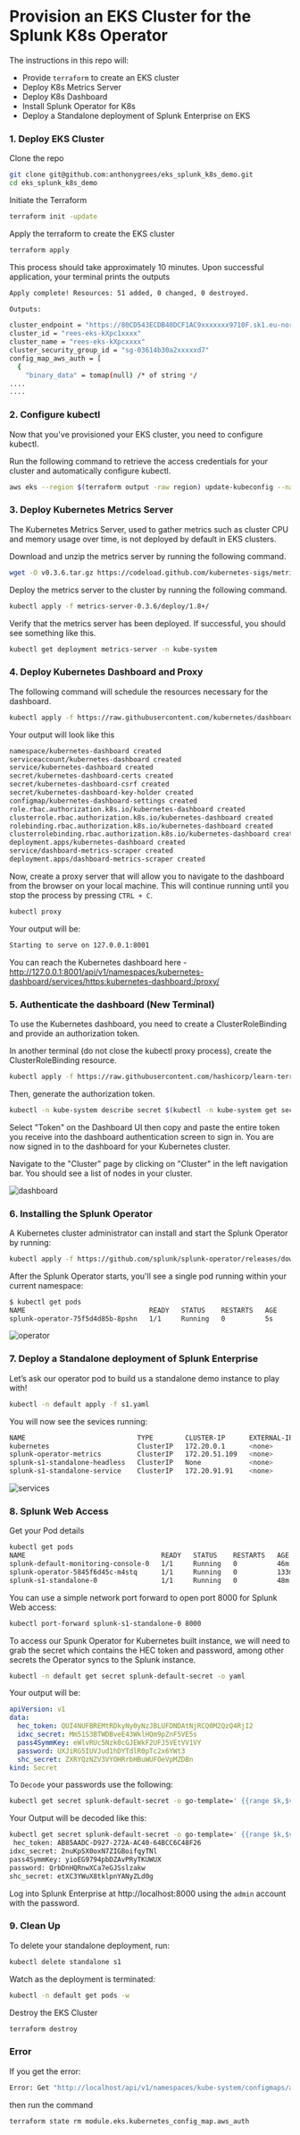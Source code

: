 # Provision an EKS Cluster for the Splunk K8s Operator
  
The instructions in this repo will:
 - Provide `terraform` to create an EKS cluster  
 - Deploy K8s Metrics Server
 - Deploy K8s Dashboard
 - Install Splunk Operator for K8s
 -  Deploy a Standalone deployment of Splunk Enterprise on EKS
  
### 1. Deploy EKS Cluster
Clone the repo
```bash
git clone git@github.com:anthonygrees/eks_splunk_k8s_demo.git
cd eks_splunk_k8s_demo
```
  
Initiate the Terraform
```bash
terraform init -update
```
  
Apply the terraform to create the EKS cluster
```bash
terraform apply
```
  
This process should take approximately 10 minutes. Upon successful application, your terminal prints the outputs  
```bash
Apply complete! Resources: 51 added, 0 changed, 0 destroyed.

Outputs:

cluster_endpoint = "https://80CD543ECDB40DCF1AC9xxxxxxx9710F.sk1.eu-north-1.eks.amazonaws.com"
cluster_id = "rees-eks-kXpc1xxxx"
cluster_name = "rees-eks-kXpcxxxx"
cluster_security_group_id = "sg-03614b30a2xxxxxd7"
config_map_aws_auth = [
  {
    "binary_data" = tomap(null) /* of string */
....
....
```
  
### 2. Configure kubectl
Now that you've provisioned your EKS cluster, you need to configure kubectl.
  
Run the following command to retrieve the access credentials for your cluster and automatically configure kubectl.  
  
```bash
aws eks --region $(terraform output -raw region) update-kubeconfig --name $(terraform output -raw cluster_name)
```
  

### 3. Deploy Kubernetes Metrics Server
The Kubernetes Metrics Server, used to gather metrics such as cluster CPU and memory usage over time, is not deployed by default in EKS clusters.  
  
Download and unzip the metrics server by running the following command.  
```bash  
wget -O v0.3.6.tar.gz https://codeload.github.com/kubernetes-sigs/metrics-server/tar.gz/v0.3.6 && tar -xzf v0.3.6.tar.gz
```
  
Deploy the metrics server to the cluster by running the following command.
```bash
kubectl apply -f metrics-server-0.3.6/deploy/1.8+/
```
  
Verify that the metrics server has been deployed. If successful, you should see something like this.
```bash
kubectl get deployment metrics-server -n kube-system
```
  
### 4. Deploy Kubernetes Dashboard and Proxy
The following command will schedule the resources necessary for the dashboard.
```bash
kubectl apply -f https://raw.githubusercontent.com/kubernetes/dashboard/v2.0.0-beta8/aio/deploy/recommended.yaml
```
  
Your output will look like this  
```bash
namespace/kubernetes-dashboard created
serviceaccount/kubernetes-dashboard created
service/kubernetes-dashboard created
secret/kubernetes-dashboard-certs created
secret/kubernetes-dashboard-csrf created
secret/kubernetes-dashboard-key-holder created
configmap/kubernetes-dashboard-settings created
role.rbac.authorization.k8s.io/kubernetes-dashboard created
clusterrole.rbac.authorization.k8s.io/kubernetes-dashboard created
rolebinding.rbac.authorization.k8s.io/kubernetes-dashboard created
clusterrolebinding.rbac.authorization.k8s.io/kubernetes-dashboard created
deployment.apps/kubernetes-dashboard created
service/dashboard-metrics-scraper created
deployment.apps/dashboard-metrics-scraper created
```
  
Now, create a proxy server that will allow you to navigate to the dashboard from the browser on your local machine. This will continue running until you stop the process by pressing `CTRL + C`.
  
```bash
kubectl proxy
```
  
Your output will be:  
```bash
Starting to serve on 127.0.0.1:8001
```
  
You can reach the Kubernetes dashboard here - http://127.0.0.1:8001/api/v1/namespaces/kubernetes-dashboard/services/https:kubernetes-dashboard:/proxy/
  

### 5. Authenticate the dashboard  (New Terminal)
To use the Kubernetes dashboard, you need to create a ClusterRoleBinding and provide an authorization token.
  
In another terminal (do not close the kubectl proxy process), create the ClusterRoleBinding resource.
```bash
kubectl apply -f https://raw.githubusercontent.com/hashicorp/learn-terraform-provision-eks-cluster/master/kubernetes-dashboard-admin.rbac.yaml
```
  
Then, generate the authorization token.
```bash
kubectl -n kube-system describe secret $(kubectl -n kube-system get secret | grep service-controller-token | awk '{print $1}')
```
  
Select "Token" on the Dashboard UI then copy and paste the entire token you receive into the dashboard authentication screen to sign in. You are now signed in to the dashboard for your Kubernetes cluster.
  
Navigate to the "Cluster" page by clicking on "Cluster" in the left navigation bar. You should see a list of nodes in your cluster.
  
![dashboard](/images/dashboard.png)

### 6. Installing the Splunk Operator
A Kubernetes cluster administrator can install and start the Splunk Operator by running:
```bash
kubectl apply -f https://github.com/splunk/splunk-operator/releases/download/1.0.1/splunk-operator-install.yaml
```
  
After the Splunk Operator starts, you'll see a single pod running within your current namespace:
```bash
$ kubectl get pods
NAME                               READY   STATUS    RESTARTS   AGE
splunk-operator-75f5d4d85b-8pshn   1/1     Running   0          5s
```
  
![operator](/images/operator.png)

### 7. Deploy a Standalone deployment of Splunk Enterprise
  
Let’s ask our operator pod to build us a standalone demo instance to play with!  
  
```bash
kubectl -n default apply -f s1.yaml 
```
  
You will now see the sevices running:
```bash
NAME                            TYPE        CLUSTER-IP      EXTERNAL-IP   PORT(S)                               AGE
kubernetes                      ClusterIP   172.20.0.1      <none>        443/TCP                               115m
splunk-operator-metrics         ClusterIP   172.20.51.109   <none>        8383/TCP,8686/TCP                     85m
splunk-s1-standalone-headless   ClusterIP   None            <none>        8000/TCP,8088/TCP,8089/TCP,9997/TCP   67s
splunk-s1-standalone-service    ClusterIP   172.20.91.91    <none>        8000/TCP,8088/TCP,8089/TCP,9997/TCP   67s
```
  
![services](/images/services.png)
  

### 8. Splunk Web Access
Get your Pod details  
```bash
kubectl get pods                             
NAME                                  READY   STATUS    RESTARTS   AGE
splunk-default-monitoring-console-0   1/1     Running   0          46m
splunk-operator-5845f6d45c-m4stq      1/1     Running   0          133m
splunk-s1-standalone-0                1/1     Running   0          48m
```
  
You can use a simple network port forward to open port 8000 for Splunk Web access:  
```bash
kubectl port-forward splunk-s1-standalone-0 8000
```
  
To access our Spunk Operator for Kubernetes built instance, we will need to grab the secret which contains the HEC token and password, among other secrets the Operator syncs to the Splunk instance. 
```bash
kubectl -n default get secret splunk-default-secret -o yaml
```
  
Your output will be:
```yaml
apiVersion: v1
data:
  hec_token: QUI4NUFBREMtRDkyNy0yNzJBLUFDNDAtNjRCQ0M2QzQ4RjI2
  idxc_secret: Mm51S3BTWDBveE43WklHQm9pZnF5VE5s
  pass4SymmKey: eWlvRUc5Nzk0cGJEWkF2UFJ5VEtVV1VY
  password: UXJiRG5IUVJud1hDYTdlR0pTc2x6YWt3
  shc_secret: ZXRYQzNZV3VYOHRrbHBuWUFOeVpMZDBn
kind: Secret
```
  
To `Decode` your passwords use the following:
```bash
kubectl get secret splunk-default-secret -o go-template=' {{range $k,$v := .data}}{{printf "%s: " $k}}{{if not $v}}{{$v}}{{else}}{{$v | base64decode}}{{end}}{{"\n"}}{{end}}'
```
  
Your Output will be decoded like this:
```bash
kubectl get secret splunk-default-secret -o go-template=' {{range $k,$v := .data}}{{printf "%s: " $k}}{{if not $v}}{{$v}}{{else}}{{$v | base64decode}}{{end}}{{"\n"}}{{end}}'
 hec_token: AB85AADC-D927-272A-AC40-64BCC6C48F26
idxc_secret: 2nuKpSX0oxN7ZIGBoifqyTNl
pass4SymmKey: yioEG9794pbDZAvPRyTKUWUX
password: QrbDnHQRnwXCa7eGJSslzakw
shc_secret: etXC3YWuX8tklpnYANyZLd0g
```


Log into Splunk Enterprise at http://localhost:8000 using the `admin` account with the password.
  
  
### 9. Clean Up
To delete your standalone deployment, run:
```bash
kubectl delete standalone s1
```
  
Watch as the deployment is terminated:
```bash
kubectl -n default get pods -w
```
  
Destroy the EKS Cluster  
```bash
terraform destroy
```

### Error
If you get the error:  
```bash
Error: Get "http://localhost/api/v1/namespaces/kube-system/configmaps/aws-auth": dial tcp 127.0.0.1:80: connect: connection refused
```
then run the command  
```bash
terraform state rm module.eks.kubernetes_config_map.aws_auth
```
